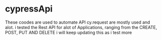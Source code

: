 # cypressApi
These coodes are used to automate API
cy.request are mostly used and alot. 
i tested the Rest API for alot of Applications, ranging from the CREATE, POST, PUT AND DELETE 
i will keep updating this as i test more
#
